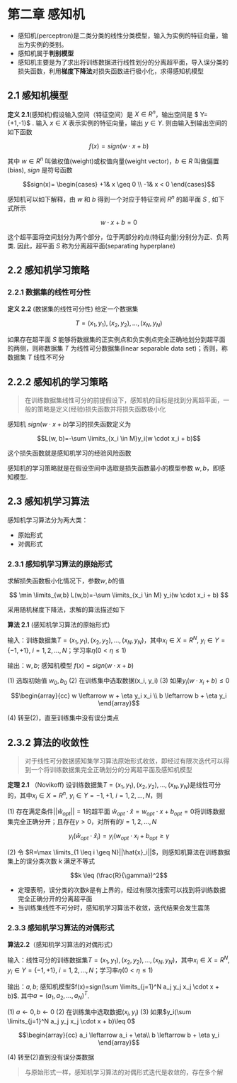 # 第二章 感知机

+ 感知机(perceptron)是二类分类的线性分类模型，输入为实例的特征向量，输出为实例的类别。
+ 感知机属于**判别模型**
+ 感知机主要是为了求出将训练数据进行线性划分的分离超平面，导入误分类的损失函数，利用**梯度下降法**对损失函数进行极小化，求得感知机模型

## 2.1 感知机模型

**定义 2.1**(感知机)假设输入空间（特征空间）是 $X \in R^n$，输出空间是 $ Y={+1,-1}$ . 输入 $x \in X$ 表示实例的特征向量，输出 $y \in Y$. 则由输入到输出空间的如下函数

$$ f(x)=sign(w \cdot x +b)$$

其中 $w\in R^n$ 叫做权值(weight)或权值向量(weight vector)，$b \in R$ 叫做偏置(bias), $sign$ 是符号函数

$$sign(x)=
\begin{cases}
+1& x \geq 0 \\
-1& x < 0
\end{cases}$$

感知机可以如下解释，由 $w$ 和 $b$ 得到一个对应于特征空间 $R^n$ 的超平面 $S$ , 如下式所示

$$w \cdot x + b = 0$$

这个超平面将空间划分为两个部分，位于两部分的点(特征向量)分别分为正、负两类. 因此，超平面 $S$ 称为分离超平面(separating hyperplane)

## 2.2 感知机学习策略

### 2.2.1 数据集的线性可分性

**定义 2.2** (数据集的线性可分性) 给定一个数据集

$$T={(x_1, y_1), (x_2, y_2),...,(x_N,y_N)}$$

如果存在超平面 $S$ 能够将数据集的正实例点和负实例点完全正确地划分到超平面的两侧，则称数据集 $T$ 为线性可分数据集(linear separable data set)；否则，称数据集 $T$ 线性不可分

## 2.2.2 感知机的学习策略

>在训练数据集线性可分的前提假设下，感知机的目标是找到分离超平面，一般的策略是定义(经验)损失函数并将损失函数极小化

感知机 $sign(w \cdot x + b)$学习的损失函数定义为

$$L(w, b)=-\sum \limits_{x_i \in M}y_i(w \cdot x_i + b)$$

这个损失函数就是感知机学习的经验风险函数

感知机的学习策略就是在假设空间中选取是损失函数最小的模型参数 $w, b$，即感知模型.

## 2.3 感知机学习算法

感知机学习算法分为两大类：

+ 原始形式
+ 对偶形式

### 2.3.1 感知机学习算法的原始形式

求解损失函数极小化情况下，参数$w,b$的值

$$ \min \limits_{w,b} L(w,b)=-\sum \limits_{x_i \in M} y_i(w \cdot x_i + b) $$

采用随机梯度下降法，求解的算法描述如下

**算法 2.1** (感知机学习算法的原始形式)

输入：训练数据集$T={(x_1, y_1), (x_2, y_2),...,(x_N,y_N)}$，其中$x_i \in X=R^N$, $y_i \in Y = \{-1, +1\}$, $i=1,2,...,N$；学习率$\eta(0< \eta \leq 1)$

输出：$w, b$; 感知机模型 $f(x)=sign(w \cdot x + b)$

(1) 选取初始值 $w_0, b_0$
(2) 在训练集中选取数据(x_i, y_i)
(3) 如果$y_i(w \cdot x_i + b) \leq 0$

$$\begin{array}{cc}
w \leftarrow w + \eta y_i x_i \\ b \leftarrow b + \eta y_i
\end{array}$$

(4) 转至(2)，直至训练集中没有误分类点

## 2.3.2 算法的收敛性

> 对于线性可分数据感知集学习算法原始形式收敛，即经过有限次迭代可以得到一个将训练数据集完全正确划分的分离超平面及感知机模型

**定理 2.1** （Novikoff) 设训练数据集$T={(x_1, y_1), (x_2, y_2),...,(x_N,y_N)}$是线性可分的，其中$x_i\in X=R^n$, $y_i\in Y={-1, +1}$, $i=1,2,...,N$，则

(1) 存在满足条件$||\hat{w}_{opt}||=1$的超平面 $\hat{w}_{opt} \cdot \hat{x} = w_{opt} \cdot x + b_{opt} = 0$将训练数据集完全正确分开；且存在$\gamma > 0$，对所有的$i=1,2,...,N$

$$ y_i(\hat{w}_{opt} \cdot \hat{x}_i)=y_i(w_{opt} \cdot x_i + b_{opt} \geq \gamma$$

(2) 令 $R=\max \limits_{1 \leq i \geq N}||\hat{x}_i||$，则感知机算法在训练数据集上的误分类次数 $k$ 满足不等式

$$k \leq (\frac{R}{\gamma})^2$$

+ 定理表明，误分类的次数$k$是有上界的，经过有限次搜索可以找到将训练数据完全正确分开的分离超平面
+ 当训练集线性不可分时，感知机学习算法不收敛，迭代结果会发生震荡

### 2.3.3 感知机学习算法的对偶形式

**算法2.2**（感知机学习算法的对偶形式）

输入：线性可分的训练数据集$T={(x_1, y_1), (x_2, y_2),...,(x_N,y_N)}$，其中$x_i \in X=R^N$, $y_i \in Y = \{-1, +1\}$, $i=1,2,...,N$；学习率$\eta(0< \eta \leq 1)$

输出：$a,b$; 感知机模型$f(x)=sign(\sum \limits_{j=1}^N a_j y_j x_j \cdot x + b)$.
其中$a=(a_1,a_2,...,a_N)^T$.

(1) $a \leftarrow 0, b\leftarrow 0$
(2) 在训练集中选取数据$(x_i,y_i)$
(3) 如果$y_i(\sum \limits_{j=1}^N a_j y_j x_j \cdot x + b)\leq 0$

$$\begin{array}{cc}
a_i \leftarrow a_i + \eta\\
b \leftarrow b + \eta y_i
\end{array}$$

(4) 转至(2)直到没有误分类数据

>与原始形式一样，感知机学习算法的对偶形式迭代是收敛的，存在多个解
